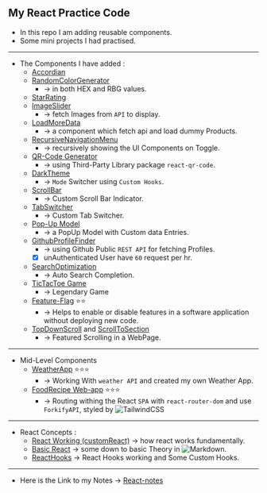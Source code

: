 ## My React Practice Code
- In this repo I am adding reusable components.
- Some mini projects I had practised.
---
- The Components I have added :
    - [Accordian](./react-codez/src/components/Accordian)
    - [RandomColorGenerator](./react-codez/src/components/random-color)
        - &rarr;  in both HEX and RBG values.
    - [StarRating](./react-codez/src/components/star-rating)
    - [ImageSlider](./react-codez/src/components/imageSlider)
        - &rarr;  fetch Images from `API` to display.
    - [LoadMoreData](./react-codez/src/components/load-more-data)
        - &rarr;  a component which fetch api and load dummy Products.
    - [RecursiveNavigationMenu](./react-codez/src/components/TreeViewNavMenu)
        - &rarr;  recursively showing the UI Components on Toggle.
    - [QR-Code Generator](./react-codez/src/components/QR-Code-Generator)
        - &rarr;  using Third-Party Library package `react-qr-code`.
    - [DarkTheme](./react-codez/src/components/ThemeSwitcher)
        - &rarr;  `Mode` Switcher using `Custom Hooks`.
    - [ScrollBar](./react-codez/src/components/Scroll-Bar-Indicator)
        - &rarr; Custom Scroll Bar Indicator.
    - [TabSwitcher](./react-codez/src/components/CustomTabs)
        - &rarr; Custom Tab Switcher.
    - [Pop-Up Model](./react-codez/src/components/popupModal)
        - &rarr; a PopUp Model with Custom data Entries.
    - [GithubProfileFinder](./react-codez/src/components/GithubProfileFinder)
        - &rarr; using Github Public `REST API` for fetching Profiles.
        - [X] unAuthenticated User have `60` request per hr.
    - [SearchOptimization](./react-codez/src/components/SearchOptimization)
        - &rarr; Auto Search Completion.   
    - [TicTacToe Game](./react-codez/src/components/TicTacToe)
        - &rarr; Legendary Game
    - [Feature-Flag](./react-codez/src/components/FeatureFlag) :star::star:
        - &rarr; Helps to enable or disable features in a software application without deploying new code.
    - [TopDownScroll](./react-codez/src/components/TopDownScroll) and [ScrollToSection](./react-codez/src/components/ParticularSectionScroll)
        - &rarr; Featured Scrolling in a WebPage.
---
- Mid-Level Components
    - [WeatherApp](./react-codez/src/LevelUp/WeatherApp) :star::star::star:
        - &rarr; Working With `weather API` and created my own Weather App.
    - [FoodRecipe Web-app](./FoodRecipeApp) :star::star::star:
        - &rarr; Routing withing the React `SPA` with `react-router-dom` and use `ForkifyAPI`, styled by ![TailwindCSS](https://img.shields.io/badge/tailwindcss-%2338B2AC.svg?style=for-the-badge&logo=tailwind-css&logoColor=white)
---
- React Concepts :
    - [React Working (customReact)](/react-codez/src/concept/customReact) &rarr; how react works fundamentally.
    - [Basic React](react-codez/src/concept/markDown) &rarr; some down to basic Theory in    ![Markdown](https://img.shields.io/badge/markdown-%23000000.svg?style=for-the-badge&logo=markdown&logoColor=white).
    - [ReactHooks](./react-codez/src/concept/code) &rarr; React Hooks working and Some Custom Hooks. 
---
- Here is the Link to my Notes  &rarr;
  [React-notes](https://cumbersome-accordion-690.notion.site/ReactJs-a23d4ddf5b804ed58b1e51f0d5306533?pvs=4)
